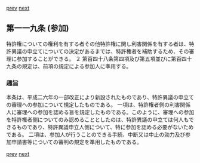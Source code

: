 [prev](/specific/markdowns/特許法/170_Mp-Ch_5-At_118.md)
[next](/specific/markdowns/特許法/172_Mp-Ch_5-At_120.md)
## 第一一九条 (参加)
特許権についての権利を有する者その他特許権に関し利害関係を有する者は、特許異議の申立てについての決定があるまでは、特許権者を補助するため、その審理に参加することができる。
２ 第百四十八条第四項及び第五項並びに第百四十九条の規定は、前項の規定による参加人に準用する。

### 趣旨
本条は、平成二六年の一部改正により新設されたものであり、特許異議の申立ての審理への参加について規定したものである。
一項は、特許権者側の利害関係人に審理への参加を認める旨を規定したものである。このように、審理への参加を特許権者側についてのみ認めることとしたのは、特許異議の申立ては何人もできるものであり、特許異議申立人側について、特に参加を認める必要がないためである。
二項は、参加人が行うことのできる手続、中断又は中止の効力及び参加申請書等についての審判の規定を準用したものである。

[prev](/specific/markdowns/特許法/170_Mp-Ch_5-At_118.md)
[next](/specific/markdowns/特許法/172_Mp-Ch_5-At_120.md)
